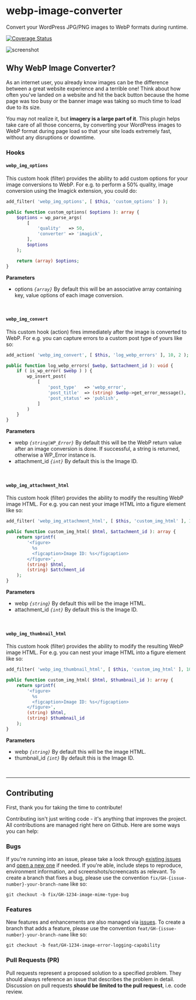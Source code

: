 # webp-image-converter

Convert your WordPress JPG/PNG images to WebP formats during runtime.

[![Coverage Status](https://coveralls.io/repos/github/badasswp/webp-image-converter/badge.svg)](https://coveralls.io/github/badasswp/webp-image-converter)

![screenshot](https://github.com/badasswp/webp-image-converter/assets/149586343/9c4a9cb2-63a0-462c-9ba1-a7adf23e51ea)

## Why WebP Image Converter?

As an internet user, you already know images can be the difference between a great website experience and a terrible one! Think about how often you've landed on a website and hit the back button because the home page was too busy or the banner image was taking so much time to load due to its size.

You may not realize it, but __imagery is a large part of it__. This plugin helps take care of all those concerns, by converting your WordPress images to WebP format during page load so that your site loads extremely fast, without any disruptions or downtime.

### Hooks

#### `webp_img_options`

This custom hook (filter) provides the ability to add custom options for your image conversions to WebP. For e.g. to perform a 50% quality, image conversion using the Imagick extension, you could do:

```php
add_filter( 'webp_img_options', [ $this, 'custom_options' ] );

public function custom_options( $options ): array {
    $options = wp_parse_args(
        [
            'quality'   => 50,
            'converter' => 'imagick',
        ],
        $options
    );

    return (array) $options;
}
```

**Parameters**

- options _`{array}`_ By default this will be an associative array containing key, value options of each image conversion.
<br/>

#### `webp_img_convert`

This custom hook (action) fires immediately after the image is converted to WebP. For e.g. you can capture errors to a custom post type of yours like so:

```php
add_action( 'webp_img_convert', [ $this, 'log_webp_errors' ], 10, 2 );

public function log_webp_errors( $webp, $attachment_id ): void {
    if ( is_wp_error( $webp ) ) {
        wp_insert_post(
            [
                'post_type'   => 'webp_error',
                'post_title'  => (string) $webp->get_error_message(),
                'post_status' => 'publish',
            ]
        )
    }
}
```

**Parameters**

- webp _`{string|WP_Error}`_ By default this will be the WebP return value after an image conversion is done. If successful, a string is returned, otherwise a WP_Error instance is.
- attachment_id _`{int}`_ By default this is the Image ID.
<br/>

#### `webp_img_attachment_html`

This custom hook (filter) provides the ability to modify the resulting WebP image HTML. For e.g. you can nest your image HTML into a figure element like so:

```php
add_filter( 'webp_img_attachment_html', [ $this, 'custom_img_html' ], 10, 2 );

public function custom_img_html( $html, $attachment_id ): array {
    return sprintf(
        '<figure>
          %s
          <figcaption>Image ID: %s</figcaption>
        </figure>',
        (string) $html,
        (string) $attchment_id
    );
}
```

**Parameters**

- webp _`{string}`_ By default this will be the image HTML.
- attachment_id _`{int}`_ By default this is the Image ID.
<br/>

#### `webp_img_thumbnail_html`

This custom hook (filter) provides the ability to modify the resulting WebP image HTML. For e.g. you can nest your image HTML into a figure element like so:

```php
add_filter( 'webp_img_thumbnail_html', [ $this, 'custom_img_html' ], 10, 2 );

public function custom_img_html( $html, $thumbnail_id ): array {
    return sprintf(
        '<figure>
          %s
          <figcaption>Image ID: %s</figcaption>
        </figure>',
        (string) $html,
        (string) $thumbnail_id
    );
}
```

**Parameters**

- webp _`{string}`_ By default this will be the image HTML.
- thumbnail_id _`{int}`_ By default this is the Image ID.
<br/>

---

## Contributing

First, thank you for taking the time to contribute!

Contributing isn't just writing code - it's anything that improves the project.  All contributions are managed right here on Github.  Here are some ways you can help:

### Bugs

If you're running into an issue, please take a look through [existing issues](https://github.com/badasswp/webp-image-converter/issues) and [open a new one](https://github.com/badasswp/webp-image-converter/issues/new) if needed. If you're able, include steps to reproduce, environment information, and screenshots/screencasts as relevant. To create a branch that fixes a bug, please use the convention `fix/GH-{issue-number}-your-branch-name` like so:

```
git checkout -b fix/GH-1234-image-mime-type-bug
```

### Features

New features and enhancements are also managed via [issues](https://github.com/badasswp/webp-image-converter/issues). To create a branch that adds a feature, please use the convention `feat/GH-{issue-number}-your-branch-name` like so:

```
git checkout -b feat/GH-1234-image-error-logging-capability
```

### Pull Requests (PR)

Pull requests represent a proposed solution to a specified problem. They should always reference an issue that describes the problem in detail. Discussion on pull requests __should be limited to the pull request__, i.e. code review.
